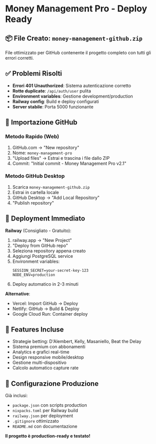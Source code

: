 # Money Management Pro - Deploy Ready

## 📦 File Creato: `money-management-github.zip`

File ottimizzato per GitHub contenente il progetto completo con tutti gli errori corretti.

## ✅ Problemi Risolti

- **Errori 401 Unauthorized**: Sistema autenticazione corretto
- **Rotte duplicate**: `/api/auth/user` pulita  
- **Environment variables**: Gestione development/production
- **Railway config**: Build e deploy configurati
- **Server stabile**: Porta 5000 funzionante

## 🚀 Importazione GitHub

### Metodo Rapido (Web)
1. GitHub.com → "New repository" 
2. Nome: `money-management-pro`
3. "Upload files" → Estrai e trascina i file dallo ZIP
4. Commit: "Initial commit - Money Management Pro v2.1"

### Metodo GitHub Desktop
1. Scarica `money-management-github.zip`
2. Estrai in cartella locale
3. GitHub Desktop → "Add Local Repository"
4. "Publish repository"

## 🎯 Deployment Immediato

**Railway** (Consigliato - Gratuito):
1. railway.app → "New Project"
2. "Deploy from GitHub repo"
3. Seleziona repository appena creato
4. Aggiungi PostgreSQL service
5. Environment variables:
   ```
   SESSION_SECRET=your-secret-key-123
   NODE_ENV=production
   ```
6. Deploy automatico in 2-3 minuti

**Alternative**:
- Vercel: Import GitHub → Deploy
- Netlify: GitHub → Build & Deploy
- Google Cloud Run: Container deploy

## 📱 Features Incluse

- Strategie betting: D'Alembert, Kelly, Masaniello, Beat the Delay
- Sistema premium con abbonamenti
- Analytics e grafici real-time
- Design responsive mobile/desktop
- Gestione multi-dispositivo
- Calcolo automatico capture rate

## 🔧 Configurazione Produzione

Già inclusi:
- `package.json` con scripts production
- `nixpacks.toml` per Railway build
- `railway.json` per deployment  
- `.gitignore` ottimizzato
- `README.md` con documentazione

**Il progetto è production-ready e testato!**